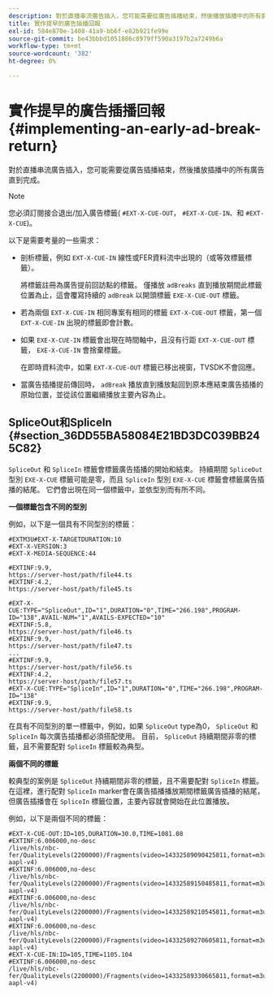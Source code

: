 ```yaml
---
description: 對於直播串流廣告插入，您可能需要從廣告插播結束，然後播放插播中的所有廣告直到完成。
title: 實作提早的廣告插播回報
exl-id: 584e870e-1408-41a9-bb6f-e82b921fe99e
source-git-commit: be43bbbd1051886c8979ff590a3197b2a7249b6a
workflow-type: tm+mt
source-wordcount: '382'
ht-degree: 0%

---
```


# 實作提早的廣告插播回報{#implementing-an-early-ad-break-return}

對於直播串流廣告插入，您可能需要從廣告插播結束，然後播放插播中的所有廣告直到完成。

>[!NOTE]
>
>您必須訂閱接合退出/加入廣告標籤( `#EXT-X-CUE-OUT`， `#EXT-X-CUE-IN`、和 `#EXT-X-CUE`)。

以下是需要考量的一些需求：

* 剖析標籤，例如 `EXT-X-CUE-IN` 線性或FER資料流中出現的（或等效標籤標籤）。

   將標籤註冊為廣告提前回訪點的標籤。 僅播放 `adBreaks` 直到播放期間此標籤位置為止，這會覆寫持續的 `adBreak` 以開頭標籤 `EXE-X-CUE-OUT` 標籤。

* 若為兩個 `EXT-X-CUE-IN` 相同專案有相同的標籤 `EXT-X-CUE-OUT` 標籤，第一個 `EXT-X-CUE-IN` 出現的標籤即會計數。

* 如果 `EXE-X-CUE-IN` 標籤會出現在時間軸中，且沒有行距 `EXT-X-CUE-OUT` 標籤， `EXE-X-CUE-IN` 會捨棄標籤。

   在即時資料流中，如果 `EXT-X-CUE-OUT` 標籤已移出視窗，TVSDK不會回應。

* 當廣告插播提前傳回時， `adBreak` 播放直到播放點回到原本應結束廣告插播的原始位置，並從該位置繼續播放主要內容為止。

## SpliceOut和SpliceIn {#section_36DD55BA58084E21BD3DC039BB245C82}

`SpliceOut` 和 `SpliceIn` 標籤會標籤廣告插播的開始和結束。 持續期間 `SpliceOut` 型別 `EXE-X-CUE` 標籤可能是零，而且 `SpliceIn` 型別 `EXE-X-CUE` 標籤會標籤廣告插播的結尾。 它們會出現在同一個標籤中，並依型別而有所不同。

**一個標籤包含不同的型別**

例如，以下是一個具有不同型別的標籤：

```
#EXTM3U#EXT-X-TARGETDURATION:10
#EXT-X-VERSION:3
#EXT-X-MEDIA-SEQUENCE:44
  
#EXTINF:9.9,
https://server-host/path/file44.ts
#EXTINF:4.2,
https://server-host/path/file45.ts
  
#EXT-X-CUE:TYPE="SpliceOut",ID="1",DURATION="0",TIME="266.198",PROGRAM-ID="138",AVAIL-NUM="1",AVAILS-EXPECTED="10"
#EXTINF:5.8,
https://server-host/path/file46.ts
#EXTINF:9.9,
https://server-host/path/file47.ts
...
#EXTINF:9.9,
https://server-host/path/file56.ts
#EXTINF:4.2,
https://server-host/path/file57.ts
#EXT-X-CUE:TYPE="SpliceIn",ID="1",DURATION="0",TIME="266.198",PROGRAM-ID="138"
#EXTINF:9.9,
https://server-host/path/file58.ts
```

在具有不同型別的單一標籤中，例如，如果 `SpliceOut` type為0， `SpliceOut` 和 `SpliceIn` 每次廣告插播都必須搭配使用。 目前， `SpliceOut` 持續期間非零的標籤，且不需要配對 `SpliceIn` 標籤較為典型。

**兩個不同的標籤**

較典型的案例是 `SpliceOut` 持續期間非零的標籤，且不需要配對 `SpliceIn` 標籤。 在這裡，進行配對 `SpliceIn` marker會在廣告插播播放期間標籤廣告插播的結尾，但廣告插播會在 `SpliceIn` 標籤位置，主要內容就會開始在此位置播放。

例如，以下是兩個不同的標籤：

```
#EXT-X-CUE-OUT:ID=105,DURATION=30.0,TIME=1081.08
#EXTINF:6.006000,no-desc
/live/hls/nbc-fer/QualityLevels(2200000)/Fragments(video=14332589090425811,format=m3u8-aapl-v4)
#EXTINF:6.006000,no-desc
/live/hls/nbc-fer/QualityLevels(2200000)/Fragments(video=14332589150485811,format=m3u8-aapl-v4)
#EXTINF:6.006000,no-desc
/live/hls/nbc-fer/QualityLevels(2200000)/Fragments(video=14332589210545811,format=m3u8-aapl-v4)
#EXTINF:6.006000,no-desc
/live/hls/nbc-fer/QualityLevels(2200000)/Fragments(video=14332589270605811,format=m3u8-aapl-v4)
#EXT-X-CUE-IN:ID=105,TIME=1105.104
#EXTINF:6.006000,no-desc
/live/hls/nbc-fer/QualityLevels(2200000)/Fragments(video=14332589330665811,format=m3u8-aapl-v4)
```
